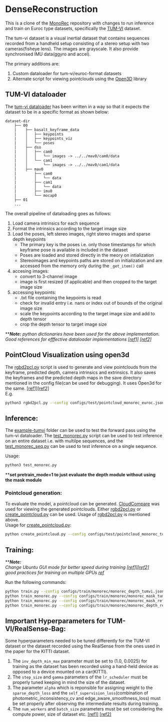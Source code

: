 # DenseReconstruction  
This is a clone of the [MonoRec](https://github.com/Brummi/MonoRec) repository with changes to run inference and train on Euroc type datasets, specifically the [TUM-VI](https://vision.in.tum.de/data/datasets/visual-inertial-dataset) dataset.  

The tum-vi dataset is a visual inertial dataset that contains sequences recorded from a handheld setup consisting of a stereo setup with two cameras(fisheye lens). The images are grayscale. It also provide synchronised IMU data(ggyro and accel).  

The primary additions are:  
1. Custom dataloader for tum-vi/euroc-format datasets  
2. Alternate script for viewing pointclouds using the [Open3D](http://www.open3d.org/docs/latest/index.html) library  

## TUM-VI dataloader  
The [tum-vi dataloader](data_loader/tum_vi_dataset.py) has been written in a way so that it expects the dataset to be in a specific format as shown below:  
```
dataset-dir
    ├── 00
    |    ├── basalt_keyframe_data
    |    │   ├── keypoints
    |    │   ├── keypoints_viz
    |    │   └── poses
    |    ├── dso
    |    │   ├── cam0
    |    │   │   └── images -> ../../mav0/cam0/data
    |    │   └── cam1
    |    │       └── images -> ../../mav0/cam1/data
    |    ├── mav0
    |        ├── cam0
    |        │   └── data
    |        ├── cam1
    |        │   └── data
    |        ├── imu0
    |        └── mocap0
    ├── 01
    ...
```  
The overall pipeline of dataloading goes as follows:  
1. Load camera intrinsics for each sequence  
2. Format the intrinsics according to the target image size  
3. Load the poses, left stereo images, right stereo images and sparse depth keypoints  
    - The primary key is the poses i.e. only those timestamps for which keyframe pose is available is included in the dataset  
    - Poses are loaded and stored directly in the meory on intialization  
    - Stereoimages and keypoints paths are stored on initialization and are accessed from the memory only during the ```_get_item()``` call  
4. accesing images:  
    - convert to 3-channel image
    - image is first resized (if applicable) and then cropped to the target image size  
5. accessing keypoints:  
    - .txt file containing the keypoints is read  
    - check for invalid entry i.e. nans or index out of bounds of the original image size  
    - scale the keypoints according to the target image size and add to depth tensor  
    - crop the depth tensor to target image size  

*****Note:*** _python dictionaries have been used for the above implementation. Good references for efffective dataloader implementations [[ref1]](https://discuss.pytorch.org/t/how-to-prefetch-data-when-processing-with-gpu/548/19) [[ref2]](https://discuss.pytorch.org/t/problem-with-dataloader-when-using-list-of-dicts/67268/4)_

## PointCloud Visualization using open3d  
The [rgbd2pcl.py](rgbd2pcl.py) script is used to generate and view pointclouds from the keyframe, predicted depth, camera intrinsics and extrinsics.  It also saves the keyframes and the predicted depth maps in the save directory mentioned in the config file(can be used for debugging).  It uses Open3d for the same. [[ref1]](http://www.open3d.org/docs/latest/tutorial/Advanced/multiway_registration.html#Make-a-combined-point-cloud)[[ref2]](http://www.open3d.org/docs/latest/tutorial/Basic/rgbd_image.html)  
E.g.  
```sh
python3 rgbd2pcl.py --config configs/test/pointcloud_monorec_euroc.json
```  

## Inference:  
The [example-tumvi](example-tumvi) folder can be used to test the forward pass using the tum-vi dataloader. The [test_monorec.py](example-tumvi/test_monorec.py) script can be used to test inference on an entire dataset i.e. with multilpe sequences, and the [test_monorec_seq.py](example-tumvi/test_monorec_seq.py) can be used to test inference on a single sequence. 

Usage:  
```sh
python3 test_monorec.py
```  
******set pretrain_mode=1 to just evaluate the depth module without using the mask module****

### Pointcloud generation:  
To evaluate the model, a pointcloud can be generated. [CloudCompare](https://www.danielgm.net/cc/) was used for viewing the generated pointclouds. Either [rgbd2pcl.py](rgbd2pcl.py) or [create_pointcloud.py](create_pointcloud.py) can be used. Usage of [rgbd2pcl.py](rgbd2pcl.py) is mentioned above.  
Usage for [create_pointcloud.py](create_pointcloud.py):  
```sh
python create_pointcloud.py --config configs/test/pointcloud_monorec_tumvi.json
```

## Training:
*****Note:***  
_Change Ubuntu GUI mode for better speed during training [[ref1]](https://linuxconfig.org/how-to-disable-enable-gui-on-boot-in-ubuntu-20-04-focal-fossa-linux-desktop)[[ref2]](https://medium.com/@leicao.me/how-to-run-xorg-server-on-integrated-gpu-c5f38ae7ccc8)   
good practices for training on multiple GPUs [ref](https://medium.com/huggingface/training-larger-batches-practical-tips-on-1-gpu-multi-gpu-distributed-setups-ec88c3e51255)_

Run the following commands:  
```sh
python train.py --config configs/train/monorec/monorec_depth_tumvi.json --options stereo                          # Depth Bootstrap
python train_monorec.py --config configs/train/monorec/monorec_mask_tumvi.json --options stereo                   # Mask Bootstrap
python train_monorec.py --config configs/train/monorec/monorec_mask_ref_tumvi.json --options mask_loss            # Mask Refinement
python train_monorec.py --config configs/train/monorec/monorec_depth_ref_tumvi.json --options stereo stereo_repr  # Depth Refinement
```

## Important Hyperparameters for TUM-VI/RealSense-Bag:  
Some hyperparameters needed to be tuned differently for the TUM-VI dataset or the dataset recorded using the RealSense from the ones used in the paper for the KITTI dataset.  
1. The ```inv_depth_min_max``` parameter must be set to (1.0, 0.0025) for training as the dataset has been recorded using a hand-held device as opposed to a device mounted on a car(KITTI).  
2. The ```step_size``` and ```gamma``` parameters of the ```lr_scheduler``` must be properly tuned keeping in mind the size of the dataset.  
3. The parameter ```alpha``` which is reponsible for assigning weight to the ```sparse_depth_loss``` and the ```self_supervision_loss```(combination of photometric_inconsistency_cv and edge_aware_smoothness_loss) must be set properly after observing the intermediate results during training.  
4. The ```num_workers``` and ```batch_size``` parameters must be set considering the compute power, size of dataset etc. [[ref1]](https://chtalhaanwar.medium.com/pytorch-num-workers-a-tip-for-speedy-training-ed127d825db7) [[ref2]](https://deeplizard.com/learn/video/kWVgvsejXsE)